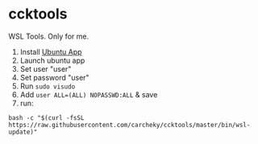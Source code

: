 # ccktools
WSL Tools. Only for me.


1.   Install [Ubuntu App](https://www.microsoft.com/es-es/p/ubuntu-1804-lts/9n9tngvndl3q#activetab=pivot:overviewtab)
2.   Launch ubuntu app
3.   Set user "user"
4.   Set password "user"
5.   Run ```sudo visudo``` 
6.   Add ```user ALL=(ALL) NOPASSWD:ALL``` & save
7.   run:
```
bash -c "$(curl -fsSL https://raw.githubusercontent.com/carcheky/ccktools/master/bin/wsl-update)"
```
